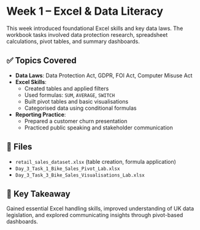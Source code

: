 # Week 1 – Excel & Data Literacy

This week introduced foundational Excel skills and key data laws. The workbook tasks involved data protection research, spreadsheet calculations, pivot tables, and summary dashboards.

## ✅ Topics Covered

- **Data Laws**: Data Protection Act, GDPR, FOI Act, Computer Misuse Act
- **Excel Skills**:
  - Created tables and applied filters
  - Used formulas: `SUM`, `AVERAGE`, `SWITCH`
  - Built pivot tables and basic visualisations
  - Categorised data using conditional formulas
- **Reporting Practice**:
  - Prepared a customer churn presentation
  - Practiced public speaking and stakeholder communication

## 📄 Files
- `retail_sales_dataset.xlsx` (table creation, formula application)
- `Day_3_Task_1_Bike_Sales_Pivot_Lab.xlsx`
- `Day_3_Task_3_Bike_Sales_Visualisations_Lab.xlsx`

## 🧠 Key Takeaway

Gained essential Excel handling skills, improved understanding of UK data legislation, and explored communicating insights through pivot-based dashboards.
